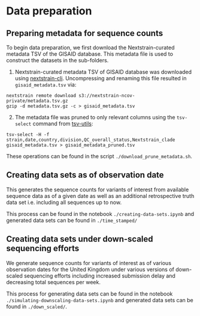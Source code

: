 # Data preparation

## Preparing metadata for sequence counts

To begin data preparation, we first download the Nextstrain-curated metadata TSV of the GISAID database.
This metadata file is used to construct the datasets in the sub-folders.

1. Nextstrain-curated metadata TSV of GISAID database was downloaded using [nextstrain-cli](https://docs.nextstrain.org/projects/cli/en/stable/). Uncompressing and renaming this file resulted in `gisaid_metadata.tsv` via:
```
nextstrain remote download s3://nextstrain-ncov-private/metadata.tsv.gz
gzip -d metadata.tsv.gz -c > gisaid_metadata.tsv
```

2. The metadata file was pruned to only relevant columns using the `tsv-select` command from [tsv-utils](https://opensource.ebay.com/tsv-utils/):
```
tsv-select -H -f strain,date,country,division,QC_overall_status,Nextstrain_clade gisaid_metadata.tsv > gisaid_metadata_pruned.tsv
```

These operations can be found in the script `./download_prune_metadata.sh`.

## Creating data sets as of observation date

This generates the sequence counts for variants of interest from available sequence data as of a given date as well as an additional retrospective truth data set i.e. including all sequences up to now. 

This process can be found in the notebook `./creating-data-sets.ipynb` and generated data sets can be found in `./time_stamped/`

## Creating data sets under down-scaled sequencing efforts

We generate sequence counts for variants of interest as of various observation dates for the United Kingdom under various versions of down-scaled sequencing efforts including increased submission delay and decreasing total sequences per week.

This process for generating data sets can be found in the notebook `./simulating-downscaling-data-sets.ipynb` and generated data sets can be found in `./down_scaled/`.
